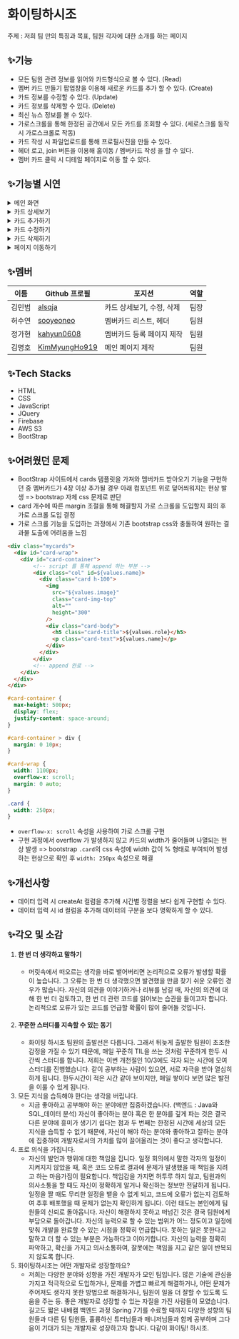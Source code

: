 # 화이팅하시조

주제 : 저희 팀 만의 특징과 목표, 팀원 각자에 대한 소개를 하는 페이지

## ✨기능

- 모든 팀원 관련 정보를 읽어와 카드형식으로 볼 수 있다. (Read)
- 멤버 카드 만들기 팝업창을 이용해 새로운 카드를 추가 할 수 있다. (Create)
- 카드 정보를 수정할 수 있다. (Update)
- 카드 정보를 삭제할 수 있다. (Delete)
- 최신 뉴스 정보를 볼 수 있다.
- 가로스크롤을 통해 한정된 공간에서 모든 카드를 조회할 수 있다. (세로스크롤 동작 시 가로스크롤로 작동)
- 카드 작성 시 파일업로드를 통해 프로필사진을 만들 수 있다.
- 헤더 로고, join 버튼을 이용해 홈이동 / 멤버카드 작성 을 할 수 있다.
- 멤버 카드 클릭 시 디테일 페이지로 이동 할 수 있다.

## ✨기능별 시연

<details>
  <summary>메인 화면</summary>
  <div markdown="1">
    <img src="https://github.com/user-attachments/assets/50957794-b6bb-499e-ac07-8b7c3660021e"/>
  </div>
</details>
<details>
  <summary>카드 상세보기</summary>
  <div markdown="1">
    <img src="https://github.com/user-attachments/assets/b70b170d-9855-4b61-867b-166ba2ec24c2"/>
  </div>
</details>
<details>
  <summary>카드 추가하기</summary>
  <div markdown="1">
    <img src="https://github.com/user-attachments/assets/f049252e-7ac0-4a22-86bc-8df79acb39b9"/>
  </div>
</details>
<details>
  <summary>카드 수정하기</summary>
  <div markdown="1">
    <img src="https://github.com/user-attachments/assets/28967437-ee58-411c-8800-961ad54c3293"/>
  </div>
</details>
<details>
  <summary>카드 삭제하기</summary>
  <div markdown="1">
    <img src="https://github.com/user-attachments/assets/86b346e8-abf8-444b-8a31-eca4bb78dcc2"/>
  </div>
</details>
<details>
  <summary>페이지 이동하기</summary>
  <div markdown="1">
    <img src="https://github.com/user-attachments/assets/167ccf07-2601-46f8-973c-84c693cbdee9"/>
  </div>
</details>

## ✨멤버

| 이름              | Github 프로필  | 포지션     | 역할 |
| ----------------- | -------------- | ---------- | ---- |
| 김민범 | [alsqja]      | 카드 상세보기, 수정, 삭제     | 팀장 |
| 허수연 | [sooyeoneo]       | 멤버카드 리스트, 헤더  | 팀원 |
| 정가현 | [kahyun0608]    | 멤버카드 등록 페이지 제작  | 팀원 |
| 김명호 | [KimMyungHo919]  | 메인 페이지 제작 | 팀원 |

[alsqja]: https://github.com/alsqja
[sooyeoneo]: https://github.com/sooyeoneo
[kahyun0608]: https://github.com/kahyun0608
[KimMyungHo919]: https://github.com/KimMyungHo919

## ✨Tech Stacks

- HTML
- CSS
- JavaScript
- JQuery
- Firebase
- AWS S3
- BootStrap

## ✨어려웠던 문제
- BootStrap 사이트에서 cards 템플릿을 가져와 멤버카드 받아오기 기능을 구현하던 중 멤버카드가 4장 이상 추가될 경우 아래 컴포넌트 위로 덮어씌워지는 현상 발생 => bootstrap 자체 css 문제로 판단
- card 개수에 따른 margin 조절을 통해 해결할지 가로 스크롤을 도입할지 회의 후 가로 스크롤 도입 결정
- 가로 스크롤 기능을 도입하는 과정에서 기존 bootstrap css와 충돌하여 원하는 결과물 도출에 어려움을 느낌
```html
<div class="mycards">
  <div id="card-wrap">
    <div id="card-container">
        <!-- script 를 통해 append 하는 부분 -->
        <div class="col" id=${values.name}>
          <div class="card h-100">
            <img
              src="${values.image}"
              class="card-img-top"
              alt=""
              height="300"
            />
            <div class="card-body">
              <h5 class="card-title">${values.role}</h5>
              <p class="card-text">${values.name}</p>
            </div>
          </div>
        </div>
        <!-- append 완료 -->
    </div>
  </div>
</div>
```
```css
#card-container {
  max-height: 500px;
  display: flex;
  justify-content: space-around;
}

#card-container > div {
  margin: 0 10px;
}

#card-wrap {
  width: 1100px;
  overflow-x: scroll;
  margin: 0 auto;
}

.card {
  width: 250px;
}
```
- `overflow-x: scroll` 속성을 사용하여 가로 스크롤 구현
- 구현 과정에서 overflow 가 발생하지 않고 카드의 width가 줄어들며 나열되는 현상 발생 => bootstrap `.card`의 css 속성에 width 값이 % 형태로 부여되어 발생하는 현상으로 확인 후 `width: 250px` 속성으로 해결


## ✨개선사항

- 데이터 입력 시 createAt 컬럼을 추가해 시간별 정렬을 보다 쉽게 구현할 수 있다.
- 데이터 입력 시 id 컬럼을 추가해 데이터의 구분을 보다 명확하게 할 수 있다.

## ✨각오 및 소감
1. #### 한 번 더 생각하고 말하기
   - 머릿속에서 떠오르는 생각을 바로 뱉어버리면 논리적으로 오류가 발생할 확률이 높습니다. 그 오류는 한 번 더 생각했으면 발견했을 만큼 찾기 쉬운 오류인 경우가 많습니다.
자신의 의견을 이야기하거나 리뷰를 남길 때, 자신의 의견에 대해 한 번 더 검토하고, 한 번 더 관련 코드를 읽어보는 습관을 들이고자 합니다. 논리적으로 오류가 있는 코드를 언급할 확률이 많이 줄어들 것입니다.
2. #### 꾸준한 스터디를 지속할 수 있는 동기
   - 화이팅 하시조 팀원의 출발선은 다릅니다. 그래서 뒤늦게 출발한 팀원이 초조한 감정을 가질 수 있기 때문에,
매일 꾸준히 TIL을 쓰는 것처럼 꾸준하게 한두 시간씩 스터디를 합니다.
저희는 이번 개천절인 10/3에도 각자 되는 시간에 모여 스터디를 진행했습니다.
같이 공부하는 사람이 있으면, 서로 자극을 받아 열심히하게 됩니다. 한두시간이 적은 시간 같아 보이지만, 매일 쌓이다 보면 많은 발전을 이룰 수 있게 됩니다.
3. 모든 지식을 습득해야 한다는 생각을 버립니다.
   - 지금 좋아하고 공부해야 하는 분야에만 집중하겠습니다. (백엔드 : Java와 SQL_데이터 분석)
자신이 좋아하는 분야 혹은 한 분야를 깊게 파는 것은 결국 다른 분야에 흥미가 생기기 쉽다는 점과 두 번째는 한정된 시간에 세상의 모든 지식을 습득할 수 없기 때문에, 자신이 해야 하는 분야와 좋아하고 잘하는 분야에 집중하여 개발자로서의 가치를 많이 끌어올리는 것이 좋다고 생각합니다.
4. 프로 의식을 가집니다.
   - 자신의 발언과 행위에 대한 책임을 집니다.
일정 회의에서 말한 각자의 일정이 지켜지지 않았을 때, 혹은 코드 오류로 결과에 문제가 발생했을 때 책임을 지려고 하는 마음가짐이 필요합니다. 책임감을 가지면 허투루 하지 않고, 팀원과의 의사소통을 할 때도 자신이 정확하게 알거나 확신하는 정보만 전달하게 됩니다. 일정을 짤 때도 무리한 일정을 뱉을 수 없게 되고, 코드에 오류가 없는지 검토하여 추후 배포했을 때 문제가 없는지 확인하게 됩니다. 이런 태도는 본인에게 팀원들의 신뢰로 돌아옵니다.
자신이 해결하지 못하고 떠넘긴 것은 결국 팀원에게 부담으로 돌아갑니다. 자신의 능력으로 할 수 있는 범위가 어느 정도이고 일정에 맞춰 개발을 완료할 수 있는 시점을 정확히 언급합니다. 못하는 일은 못한다고 말하고 더 할 수 있는 부분은 가능하다고 이야기합니다. 자신의 능력을 정확히 파악하고, 확신을 가지고 의사소통하여, 잘못에는 책임을 지고 같은 일이 반복되지 않도록 합니다.
5. 화이팅하시조는 어떤 개발자로 성장할까요?
   - 저희는 다양한 분야와 성향을 가진 개발자가 모인 팀입니다. 많은 기술에 관심을 가지고 적극적으로 도입하거나, 문제를 가볍고 빠르게 해결하거나, 어떤 문제가 주어져도 생각지 못한 방법으로 해결하거나, 팀원이 일을 더 잘할 수 있도록 도움을 주는 등. 좋은 개발자로 성장할 수 있는 자질을 가진 사람들이 모였습니다. 길고도 짧은 내배캠 백엔드 과정 Spring 7기를 수료할 때까지 다양한 성향의 팀원들과 다른 팀 팀원들, 훌륭하신 튜터님들과 매니저님들과 함께 공부하며 그다음이 기대가 되는 개발자로 성장하고자 합니다. 다같이 화이팅! 하시조.

